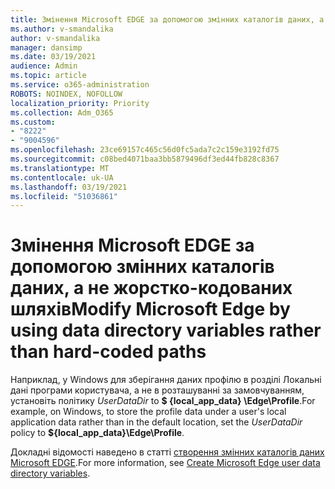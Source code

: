 ```yaml
---
title: Змінення Microsoft EDGE за допомогою змінних каталогів даних, а не жорстко-кодованих шляхів
ms.author: v-smandalika
author: v-smandalika
manager: dansimp
ms.date: 03/19/2021
audience: Admin
ms.topic: article
ms.service: o365-administration
ROBOTS: NOINDEX, NOFOLLOW
localization_priority: Priority
ms.collection: Adm_O365
ms.custom:
- "8222"
- "9004596"
ms.openlocfilehash: 23ce69157c465c56d0fc5ada7c2c159e3192fd75
ms.sourcegitcommit: c08bed4071baa3bb5879496df3ed44fb828c8367
ms.translationtype: MT
ms.contentlocale: uk-UA
ms.lasthandoff: 03/19/2021
ms.locfileid: "51036861"
---
```

# <a name="modify-microsoft-edge-by-using-data-directory-variables-rather-than-hard-coded-paths"></a><span data-ttu-id="32b4b-102">Змінення Microsoft EDGE за допомогою змінних каталогів даних, а не жорстко-кодованих шляхів</span><span class="sxs-lookup"><span data-stu-id="32b4b-102">Modify Microsoft Edge by using data directory variables rather than hard-coded paths</span></span>

<span data-ttu-id="32b4b-103">Наприклад, у Windows для зберігання даних профілю в розділі Локальні дані програми користувача, а не в розташуванні за замовчуванням, установіть політику *UserDataDir* to **$ {local_app_data} \Edge\Profile**.</span><span class="sxs-lookup"><span data-stu-id="32b4b-103">For example, on Windows, to store the profile data under a user's local application data rather than in the default location, set the *UserDataDir* policy to **${local_app_data}\Edge\Profile**.</span></span>

<span data-ttu-id="32b4b-104">Докладні відомості наведено в статті [створення змінних каталогів даних Microsoft EDGE](https://docs.microsoft.com/deployedge/microsoft-edge-policies).</span><span class="sxs-lookup"><span data-stu-id="32b4b-104">For more information, see [Create Microsoft Edge user data directory variables](https://docs.microsoft.com/deployedge/microsoft-edge-policies).</span></span>